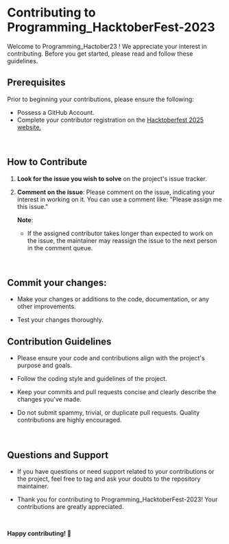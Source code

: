 # Contributing to Programming_HacktoberFest-2023

Welcome to Programming_Hactober23 ! We appreciate your interest in contributing. Before you get started, please read and follow these guidelines.

## Prerequisites

Prior to beginning your contributions, please ensure the following:

- Possess a GitHub Account.
- Complete your contributor registration on the [Hacktoberfest 2025 website.](https://hacktoberfest.com/)

<br/>

## How to Contribute

1. **Look for the issue you wish to solve** on the project's issue tracker.

2. **Comment on the issue**: Please comment on the issue, indicating your interest in working on it. You can use a comment like: "Please assign me this issue."


   **Note**:

   - If the assigned contributor takes longer than expected to work on the issue, the maintainer may reassign the issue to the next person in the comment queue.

<br/>

## Commit your changes:

- Make your changes or additions to the code, documentation, or any other improvements.

- Test your changes thoroughly.

## Contribution Guidelines

- Please ensure your code and contributions align with the project's purpose and goals.

- Follow the coding style and guidelines of the project.

- Keep your commits and pull requests concise and clearly describe the changes you've made.

- Do not submit spammy, trivial, or duplicate pull requests. Quality contributions are highly encouraged.

<br/>

## Questions and Support

- If you have questions or need support related to your contributions or the project, feel free to tag and ask your doubts to the repository maintainer.

- Thank you for contributing to Programming_HacktoberFest-2023! Your contributions are greatly appreciated.

<br/>

<b> Happy contributing! 🚀 </b>
